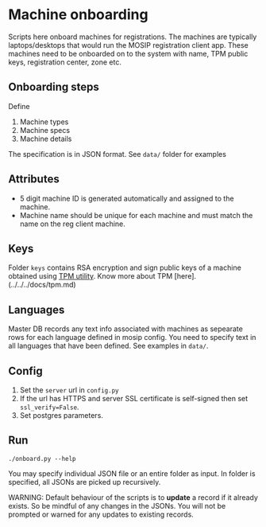 # Machine onboarding

Scripts here onboard machines for registrations.  The machines are typically laptops/desktops that would run the MOSIP registration client app.  These machines need to be onboarded on to the system with name, TPM public keys, registration center, zone etc. 

## Onboarding steps
Define
1. Machine types
1. Machine specs
1. Machine details

The specification is in JSON format.  See `data/` folder for examples

## Attributes
* 5 digit machine ID is generated automatically and assigned to the machine. 
* Machine name should be unique for each machine and must match the name on the reg client machine.

## Keys
Folder `keys` contains RSA encryption and sign public keys of a machine obtained using [TPM utility](../../tpm/key_extractor).  Know more about TPM [here].(../../../docs/tpm.md)

## Languages
Master DB records any text info associated with machines as sepearate rows for each language defined in mosip config.  You need to specify text in all languages that have been defined.  See examples in `data/`.

## Config
1. Set the `server` url in `config.py`
1. If the url has HTTPS and server SSL certificate is self-signed then set `ssl_verify=False`.
1. Set postgres parameters.

## Run
```
./onboard.py --help
```
You may specify individual JSON file or an entire folder as input.  In folder is specified, all JSONs are picked up recursively.

WARNING: Default behaviour of the scripts is to **update** a record if it already exists.  So be mindful of any changes in the JSONs.  You will not be prompted or warned for any updates to existing records.
